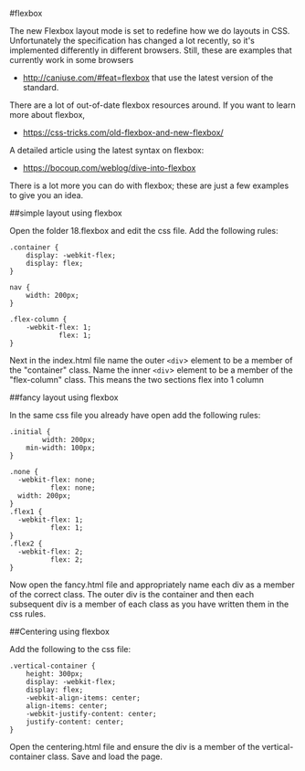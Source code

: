 #flexbox

The new Flexbox layout mode is set to redefine how we do layouts in CSS. Unfortunately the specification has changed a lot recently, so it's implemented differently in different browsers. Still, these are examples that currently work in some browsers
 - <http://caniuse.com/#feat=flexbox>
 that use the latest version of the standard.

 There are a lot of out-of-date flexbox resources around. If you want to learn more about flexbox, 

 - <https://css-tricks.com/old-flexbox-and-new-flexbox/>

A detailed article using the latest syntax on flexbox:

 - <https://bocoup.com/weblog/dive-into-flexbox>


 There is a lot more you can do with flexbox; these are just a few examples to give you an idea.

##simple layout using flexbox

Open the folder 18.flexbox and edit the css file. Add the following rules:

~~~
.container {
	display: -webkit-flex;
	display: flex;
}

nav {
	width: 200px;
}

.flex-column {
	-webkit-flex: 1;
	        flex: 1;
}
~~~

Next in the index.html file name the outer `<div`> element to be a member of the "container" class.
Name the inner `<div`> element to be a member of the "flex-column" class. This means the two sections flex into 1 column


##fancy layout using flexbox

In the same css file you already have open add the following rules:

~~~
.initial {
		width: 200px;
	min-width: 100px;
}

.none {
  -webkit-flex: none;
          flex: none;
  width: 200px;
}
.flex1 {
  -webkit-flex: 1;
          flex: 1;
}
.flex2 {
  -webkit-flex: 2;
          flex: 2;
}
~~~

Now open the fancy.html file and appropriately name each div as a member of the correct class.
The outer div is the container and then each subsequent div is a member of each class as you have written them in the css rules.

##Centering using flexbox


Add the following to the css file:

~~~
.vertical-container {
	height: 300px;
	display: -webkit-flex;
	display: flex;
	-webkit-align-items: center;
	align-items: center;
	-webkit-justify-content: center;
	justify-content: center;
}
~~~

Open the centering.html file and ensure the div is a member of the vertical-container class. Save and load the page.